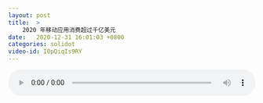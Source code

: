 ```yaml
---
layout: post
title:  >
    2020 年移动应用消费超过千亿美元
date:   2020-12-31 16:01:03 +0800
categories: solidot
video-id: I0pQiqIs9RY
---
```


<audio src="/assets/ba88673a2896e24b295e9f645b2842c4.mp3" style="width: 100%;" controls></audio>

